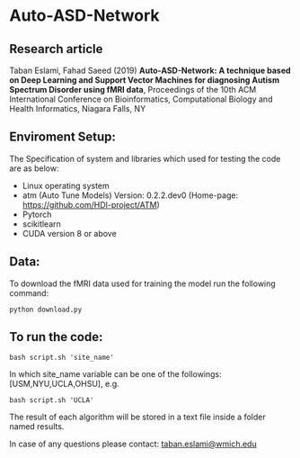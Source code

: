 # Auto-ASD-Network

## Research article 
Taban Eslami, Fahad Saeed (2019) **Auto-ASD-Network: A technique based on Deep Learning and Support Vector Machines for diagnosing Autism Spectrum Disorder using fMRI data**, Proceedings of the 10th ACM International Conference on Bioinformatics, Computational Biology and Health Informatics, Niagara Falls, NY

## Enviroment Setup:
The Specification of system and libraries which used for testing the code are as below:

- Linux operating system
- atm (Auto Tune Models) Version: 0.2.2.dev0 (Home-page: https://github.com/HDI-project/ATM) 
- Pytorch
- scikitlearn
- CUDA version 8 or above

## Data:
  To download the fMRI data used for training the model run the following command:
  
  `python download.py`

## To run the code:
  `bash script.sh 'site_name'`
  
  In which site_name variable can be one of the followings:
  [USM,NYU,UCLA,OHSU], e.g.
 
 `bash script.sh 'UCLA'`

The result of each algorithm will be stored in a text file inside a folder named results. 

In case of any questions please contact: taban.eslami@wmich.edu
